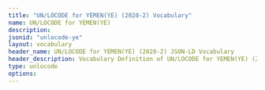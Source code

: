```yaml
---
title: "UN/LOCODE for YEMEN(YE) (2020-2) Vocabulary"
name: UN/LOCODE for YEMEN(YE) 
description: 
jsonid: "unlocode-ye"
layout: vocabulary
header_name: UN/LOCODE for YEMEN(YE) (2020-2) JSON-LD Vocabulary
header_description: Vocabulary Definition of UN/LOCODE for YEMEN(YE) (2020-2) semantics in HTML format. JSON-LD format is available at [unlocode-ye.jsonld](/vocabulary/unlocode-ye.jsonld)
type: unlocode
options:
---
```

